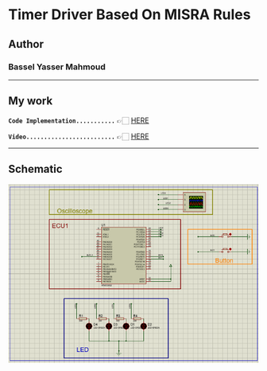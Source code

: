 # Timer Driver Based On MISRA Rules  


## Author
### **Bassel Yasser Mahmoud**

---
## My work

**`Code Implementation...........`** 👉🏻 [HERE](./Code/)

**`Video.........................`** 👉🏻 [HERE](./Video/)

---

## Schematic
![bcm_schematic](./Simulation/led_seq_v3.PNG)
